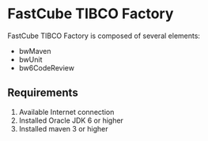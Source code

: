 FastCube TIBCO Factory
======================

FastCube TIBCO Factory is composed of several elements:

* bwMaven
* bwUnit
* bw6CodeReview

Requirements
-------------
1. Available Internet connection
2. Installed Oracle JDK 6 or higher
3. Installed maven 3 or higher